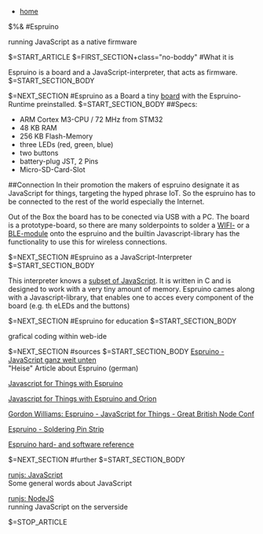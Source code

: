 <div class="content">
<nav id="breadcrumb"><ul><li><a href="/">home</a></li></ul></nav>
<div class="banner">

$%&
#Espruino

running JavaScript as a native firmware

</div>

$=START_ARTICLE
$=FIRST_SECTION+class="no-boddy"
#What it is

Espruino is a board and a JavaScript-interpreter, that acts as firmware.
$=START_SECTION_BODY

$=NEXT_SECTION
#Espruino as a Board
a tiny [board](http://www.espruino.com/EspruinoBoard) with the Espruino-Runtime preinstalled.
$=START_SECTION_BODY
##Specs:
- ARM Cortex M3-CPU / 72 MHz from STM32
- 48 KB RAM 
- 256 KB Flash-Memory
- three LEDs (red, green, blue)
- two buttons
- battery-plug JST, 2 Pins
- Micro-SD-Card-Slot

##Connection
In their promotion the makers of espruino designate it as JavaScript for things, targeting the hyped phrase IoT.
So the espruino has to be connected to the rest of the world especially the Internet.

Out of the Box the board has to be conected via USB with a PC. 
The board is a prototype-board, so there are many solderpoints 
to solder a [WIFI-](http://www.espruino.com/CC3000) or a [BLE-module](http://www.espruino.com/Bluetooth+BLE) onto the espruino 
and the builtin Javascript-library has the functionality to use this for wireless connections.

$=NEXT_SECTION
#Espruino as a JavaScript-Interpreter
$=START_SECTION_BODY

This interpreter knows a [subset of JavaScript](http://www.espruino.com/Reference#software). It is written in C and is designed to work with a very tiny amount of memory.
Espruino cames along with a Javascript-library, that enables one to acces every component of the board (e.g. th eLEDs and the buttons)

$=NEXT_SECTION
#Espruino for education
$=START_SECTION_BODY

grafical coding within web-ide

$=NEXT_SECTION
#sources
$=START_SECTION_BODY
[Espruino - JavaScript ganz weit unten](http://www.heise.de/hardware-hacks/artikel/Espruino-JavaScript-ganz-weit-unten-2132781.html)    
"Heise" Article about Espruino (german)

[Javascript for Things with Espruino](https://www.youtube.com/watch?v=vqd_uFFf5Zs)

[Javascript for Things with Espruino and Orion](https://www.youtube.com/watch?v=fAslTMXUVrI)    

[Gordon Williams: Espruino - JavaScript for Things - Great British Node Conf](https://www.youtube.com/watch?v=lrJJQ1uW3lA)

[Espruino - Soldering Pin Strip](https://www.youtube.com/watch?v=ArQKxe7X_q4)

[Espruino hard- and software reference](http://www.espruino.com/Reference)

$=NEXT_SECTION
#further
$=START_SECTION_BODY

[runjs: JavaScript](/co/runjs/article/javascript)    
Some general words about JavaScript

[runjs: NodeJS](/co/runjs/article/nodejs)   
running JavaScript on the serverside


$=STOP_ARTICLE

<div class="clearit"/>
</div> <!-- /content -->
